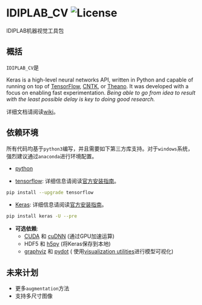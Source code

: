 # IDIPLAB_CV ![License](https://img.shields.io/aur/license/yaourt.svg?style=plastic)

IDIPLAB机器视觉工具包



## 概括

`IDIPLAB_CV`是

Keras is a high-level neural networks API, written in Python and capable of running on top of [TensorFlow](https://github.com/tensorflow/tensorflow), [CNTK](https://github.com/Microsoft/cntk), or [Theano](https://github.com/Theano/Theano). It was developed with a focus on enabling fast experimentation. *Being able to go from idea to result with the least possible delay is key to doing good research.*

详细文档请阅读[wiki](https://github.com/Sandigal/IDIPLAB_CV/wiki)。



## 依赖环境
所有代码均基于`python3`编写，并且需要如下第三方库支持。对于`windows`系统，强烈建议通过`anaconda`进行环境配置。

- [python](https://www.python.org/)

* [tensorflow](https://www.tensorflow.org/): 详细信息请阅读[官方安装指南](https://www.tensorflow.org/install/)。
```bash
pip install --upgrade tensorflow
```

* [Keras](https://keras.io/): 详细信息请阅读[官方安装指南](https://keras.io/#installation)。
```bash
pip install keras -U --pre
```
* **可选依赖**:
  -  [CUDA](http://www.r-tutor.com/gpu-computing/cuda-installation/cuda7.5-ubuntu) 和 [cuDNN](http://askubuntu.com/questions/767269/how-can-i-install-cudnn-on-ubuntu-16-04) (通过GPU加速运算)
  - HDF5 和 [h5py](http://docs.h5py.org/en/latest/build.html) (将Keras保存到本地)
  - [graphviz](https://graphviz.gitlab.io/download/) 和 [pydot](https://github.com/erocarrera/pydot) ( 使用[visualization utilities](https://keras.io/visualization/)进行模型可视化)




## 未来计划
* 更多`augmentation`方法
* 支持多尺寸图像
